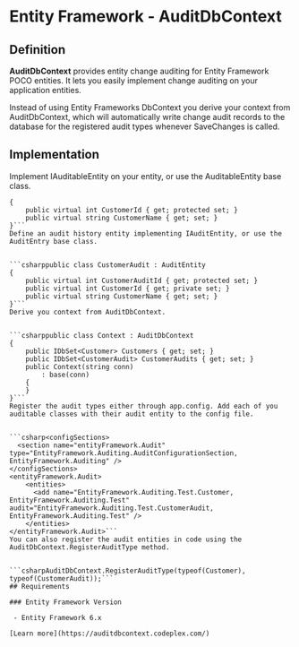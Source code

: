 # Entity Framework - AuditDbContext

## Definition

**AuditDbContext** provides entity change auditing for Entity Framework POCO entities. It lets you easily implement change auditing on your application entities.

Instead of using Entity Frameworks DbContext you derive your context from AuditDbContext, which will automatically write change audit records to the database for the registered audit types whenever SaveChanges is called.

## Implementation

Implement IAuditableEntity on your entity, or use the AuditableEntity base class.


```csharppublic class Customer : AuditableEntity
{
    public virtual int CustomerId { get; protected set; }
    public virtual string CustomerName { get; set; }
}```
Define an audit history entity implementing IAuditEntity, or use the AuditEntry base class.


```csharppublic class CustomerAudit : AuditEntity
{
    public virtual int CustomerAuditId { get; protected set; }
    public virtual int CustomerId { get; private set; }
    public virtual string CustomerName { get; set; }
}```
Derive you context from AuditDbContext.


```csharppublic class Context : AuditDbContext
{
    public IDbSet<Customer> Customers { get; set; }
    public IDbSet<CustomerAudit> CustomerAudits { get; set; }
    public Context(string conn)
        : base(conn)
    {
    }
}```
Register the audit types either through app.config. Add each of you auditable classes with their audit entity to the config file.


```csharp<configSections>
  <section name="entityFramework.Audit" type="EntityFramework.Auditing.AuditConfigurationSection, EntityFramework.Auditing" />
</configSections>
<entityFramework.Audit>
    <entities>
      <add name="EntityFramework.Auditing.Test.Customer, EntityFramework.Auditing.Test" audit="EntityFramework.Auditing.Test.CustomerAudit, EntityFramework.Auditing.Test" />
    </entities>
</entityFramework.Audit>```
You can also register the audit entities in code using the AuditDbContext.RegisterAuditType method.


```csharpAuditDbContext.RegisterAuditType(typeof(Customer), typeof(CustomerAudit));```
## Requirements

### Entity Framework Version

 - Entity Framework 6.x

[Learn more](https://auditdbcontext.codeplex.com/)
